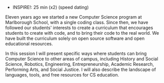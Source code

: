 
- INSPIRE!: 25 min (x2) (speed dating)

Eleven years ago we started a new Computer Science program at Marlborough
School, with a single coding class.  Since then, we have followed our students'
interests to create a curriculum that encourages students to create with code,
and to bring their code to the real world.  We have built the curriculum solely
on open source software and open educational resources.

In this session I will present specific ways where students can bring Computer
Science to other areas of campus, including History and Social Science,
Robotics, Engineering, Entrepreneurship, Academic Research, Performing Arts,
and Social Justice.  I will also describe the landscape of languages, tools,
and free resources for CS education.  


